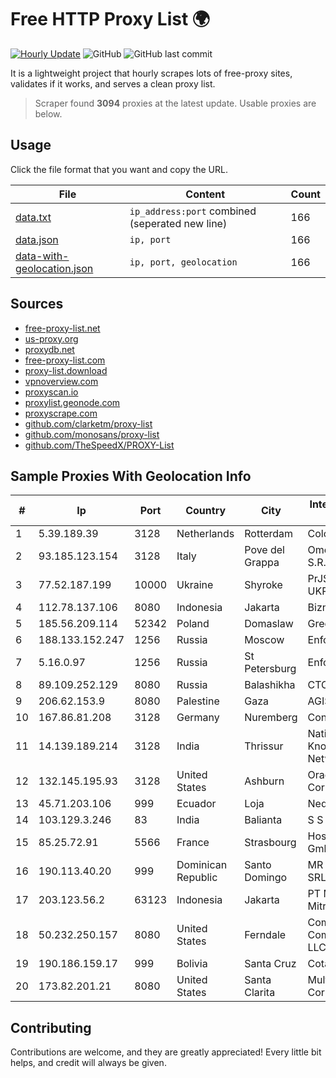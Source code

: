 
# Free HTTP Proxy List 🌍

[![Hourly Update](https://github.com/mertguvencli/http-proxy-list/actions/workflows/main.yml/badge.svg?branch=main)](https://github.com/mertguvencli/http-proxy-list/actions/workflows/main.yml)
![GitHub](https://img.shields.io/github/license/mertguvencli/http-proxy-list)
![GitHub last commit](https://img.shields.io/github/last-commit/mertguvencli/http-proxy-list)

It is a lightweight project that hourly scrapes lots of free-proxy sites, validates if it works, and serves a clean proxy list.


> Scraper found **3094** proxies at the latest update. Usable proxies are below.

## Usage

Click the file format that you want and copy the URL.


|File|Content|Count|
|----|-------|-----|
|[data.txt](https://raw.githubusercontent.com/mertguvencli/http-proxy-list/main/proxy-list/data.txt)|`ip_address:port` combined (seperated new line)|166|
|[data.json](https://raw.githubusercontent.com/mertguvencli/http-proxy-list/main/proxy-list/data.json)|`ip, port`|166|
|[data-with-geolocation.json](https://raw.githubusercontent.com/mertguvencli/http-proxy-list/main/proxy-list/data-with-geolocation.json)|`ip, port, geolocation`|166|

## Sources

* [free-proxy-list.net](https://free-proxy-list.net)
* [us-proxy.org](https://www.us-proxy.org)
* [proxydb.net](http://proxydb.net)
* [free-proxy-list.com](https://free-proxy-list.com/?page=&port=&type%5B%5D=http&type%5B%5D=https&up_time=0&search=Search)
* [proxy-list.download](https://www.proxy-list.download/HTTP)
* [vpnoverview.com](https://vpnoverview.com/privacy/anonymous-browsing/free-proxy-servers)
* [proxyscan.io](https://www.proxyscan.io)
* [proxylist.geonode.com](https://proxylist.geonode.com/api/proxy-list?limit=300&page=1&sort_by=lastChecked&sort_type=desc&protocols=http,https)
* [proxyscrape.com](https://api.proxyscrape.com/v2/?request=displayproxies&protocol=http&timeout=10000&country=all&ssl=all&anonymity=all)
* [github.com/clarketm/proxy-list](https://raw.githubusercontent.com/clarketm/proxy-list/master/proxy-list-raw.txt)
* [github.com/monosans/proxy-list](https://raw.githubusercontent.com/monosans/proxy-list/main/proxies/http.txt)
* [github.com/TheSpeedX/PROXY-List](https://raw.githubusercontent.com/TheSpeedX/PROXY-List/master/http.txt)


## Sample Proxies With Geolocation Info

|#|Ip|Port|Country|City|Internet Service Provider|
|-|--|----|-------|----|-------------------------|
|1|5.39.189.39|3128|Netherlands|Rotterdam|ColoCenter b.v.|
|2|93.185.123.154|3128|Italy|Pove del Grappa|Omegacom S.R.L.S.|
|3|77.52.187.199|10000|Ukraine|Shyroke|PrJSC "VF UKRAINE"|
|4|112.78.137.106|8080|Indonesia|Jakarta|Biznet Networks|
|5|185.56.209.114|52342|Poland|Domaslaw|GreenLan|
|6|188.133.152.247|1256|Russia|Moscow|Enforta-MSK|
|7|5.16.0.97|1256|Russia|St Petersburg|Enforta-MSK|
|8|89.109.252.129|8080|Russia|Balashikha|CTC-IPOE|
|9|206.62.153.9|8080|Palestine|Gaza|AGIS|
|10|167.86.81.208|3128|Germany|Nuremberg|Contabo GmbH|
|11|14.139.189.214|3128|India|Thrissur|National Knowledge Network|
|12|132.145.195.93|3128|United States|Ashburn|Oracle Corporation|
|13|45.71.203.106|999|Ecuador|Loja|Nedetel S.A|
|14|103.129.3.246|83|India|Balianta|S S Cablenet|
|15|85.25.72.91|5566|France|Strasbourg|Host Europe GmbH|
|16|190.113.40.20|999|Dominican Republic|Santo Domingo|MR Networking, SRL|
|17|203.123.56.2|63123|Indonesia|Jakarta|PT Maxindo Mitra Solusi|
|18|50.232.250.157|8080|United States|Ferndale|Comcast Cable Communications, LLC|
|19|190.186.159.17|999|Bolivia|Santa Cruz|Cotas Ltda.|
|20|173.82.201.21|8080|United States|Santa Clarita|Multacom Corporation|



## Contributing

Contributions are welcome, and they are greatly appreciated! Every
little bit helps, and credit will always be given.

